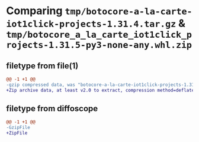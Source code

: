 # Comparing `tmp/botocore-a-la-carte-iot1click-projects-1.31.4.tar.gz` & `tmp/botocore_a_la_carte_iot1click_projects-1.31.5-py3-none-any.whl.zip`

## filetype from file(1)

```diff
@@ -1 +1 @@
-gzip compressed data, was "botocore-a-la-carte-iot1click-projects-1.31.4.tar", last modified: Tue Jul 18 01:55:12 2023, max compression
+Zip archive data, at least v2.0 to extract, compression method=deflate
```

## filetype from diffoscope

```diff
@@ -1 +1 @@
-GzipFile
+ZipFile
```

